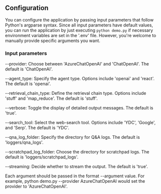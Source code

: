 ## Configuration

You can configure the application by passing input parameters that follow Python's argparse syntax. Since all input parameters have default values, you can run the application by just executing `python demo.py` if necessary environment variables are set in the '.env' file. However, you're welcome to manually provide specific arguments you want.


### Input parameters

--provider: Choose between 'AzureChatOpenAI' and 'ChatOpenAI'. The default is 'ChatOpenAI'.

--agent_type: Specify the agent type. Options include 'openai' and 'react'. The default is 'openai'.

--retrieval_chain_type: Define the retrieval chain type. Options include 'stuff' and 'map_reduce'. The default is 'stuff'.

--verbose: Toggle the display of detailed output messages. The default is 'true'.

--search_tool: Select the web-search tool. Options include 'YDC', 'Google', and 'Serp'. The default is 'YDC'.

--qna_log_folder: Specify the directory for Q&A logs. The default is 'loggers/qna_logs'.

--scratchpad_log_folder: Choose the directory for scratchpad logs. The default is 'loggers/scratchpad_logs'.

--streaming: Decide whether to stream the output. The default is 'true'.


Each argument should be passed in the format --argument value. For example, python demo.py --provider AzureChatOpenAI would set the provider to 'AzureChatOpenAI'.